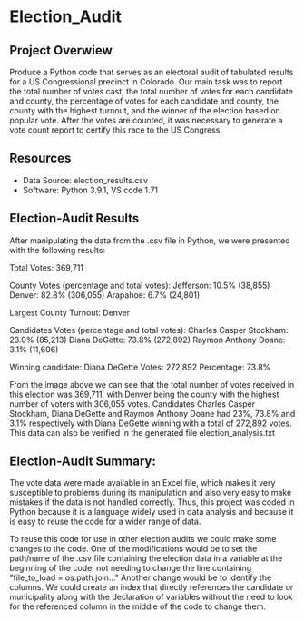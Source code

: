 # Election_Audit

## Project Overwiew
Produce a Python code that serves as an electoral audit of tabulated results for a US Congressional precinct in Colorado. Our main task was to report the total number of votes cast, the total number of votes for each candidate and county, the percentage of votes for each candidate and county, the county with the highest turnout, and the winner of the election based on popular vote.
After the votes are counted, it was necessary to generate a vote count report to certify this race to the US Congress.

## Resources
 - Data Source: election_results.csv
 - Software: Python 3.9.1, VS code 1.71

 ## Election-Audit Results
After manipulating the data from the .csv file in Python, we were presented with the following results:

Total Votes: 369,711

County Votes (percentage and total votes):
Jefferson: 10.5% (38,855)
Denver: 82.8% (306,055)
Arapahoe: 6.7% (24,801)

Largest County Turnout: Denver

Candidates Votes (percentage and total votes):
Charles Casper Stockham: 23.0% (85,213)
Diana DeGette: 73.8% (272,892)
Raymon Anthony Doane: 3.1% (11,606)

Winning candidate:
Diana DeGette
Votes: 272,892
Percentage: 73.8%

From the image above we can see that the total number of votes received in this election was 369,711, with Denver being the county with the highest number of voters with 306,055 votes.
Candidates Charles Casper Stockham, Diana DeGette and Raymon Anthony Doane had 23%, 73.8% and 3.1% respectively with Diana DeGette winning with a total of 272,892 votes.
This data can also be verified in the generated file election_analysis.txt

## Election-Audit Summary:
The vote data were made available in an Excel file, which makes it very susceptible to problems during its manipulation and also very easy to make mistakes if the data is not handled correctly. Thus, this project was coded in Python because it is a language widely used in data analysis and because it is easy to reuse the code for a wider range of data.

To reuse this code for use in other election audits we could make some changes to the code.
One of the modifications would be to set the path/name of the .csv file containing the election data in a variable at the beginning of the code, not needing to change the line containing "file_to_load = os.path.join..."
Another change would be to identify the columns. We could create an index that directly references the candidate or municipality along with the declaration of variables without the need to look for the referenced column in the middle of the code to change them.